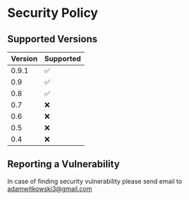 # Security Policy

## Supported Versions


| Version | Supported          |
|---------|--------------------|
| 0.9.1   | ✅ |
| 0.9     | ✅ |
| 0.8     | ✅ |
| 0.7     | ❌ |
| 0.6     | ❌ |
| 0.5     | ❌ |
| 0.4     | ❌ |

## Reporting a Vulnerability

In case of finding security vulnerability please send email to adamwitkowski3@gmail.com

